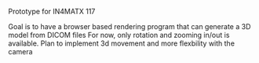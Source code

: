 Prototype for IN4MATX 117

Goal is to have a browser based rendering program that can generate a 3D model from DICOM files
For now, only rotation and zooming in/out is available. 
Plan to implement 3d movement and more flexbility with the camera
